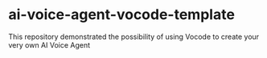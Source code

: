 # ai-voice-agent-vocode-template
This repository demonstrated the possibility of using Vocode to create your very own AI Voice Agent
